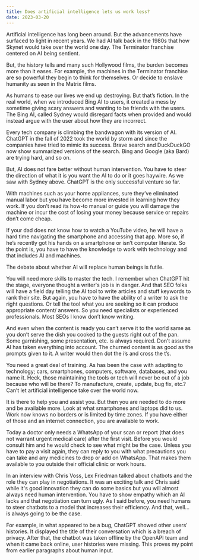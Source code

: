 ```yaml
---
title: Does artificial intelligence lets us work less?
date: 2023-03-20
---
```

Artificial intelligence has long been around. But the advancements have surfaced to light in recent years. We had AI talk back in the 1980s that how Skynet would take over the world one day. The Terminator franchise centered on AI being sentient.

But, the history tells and many such Hollywood films, the burden becomes more than it eases. For example, the machines in the Terminator franchise are so powerful they begin to think for themselves. Or decide to enslave humanity as seen in the Matrix films.

As humans to ease our lives we end up destroying. But that’s fiction. In the real world, when we introduced Bing AI to users, it created a mess by sometime giving scary answers and wanting to be friends with the users. The Bing AI, called Sydney would disregard facts when provided and would instead argue with the user about how they are incorrect.

Every tech company is climbing the bandwagon with its version of AI. ChatGPT in the fall of 2022 took the world by storm and since the companies have tried to mimic its success. Brave search and DuckDuckGO now show summarized versions of the search. Bing and Google (aka Bard) are trying hard, and so on. 

But, AI does not fare better without human intervention. You have to steer the direction of what it is you want the AI to do or it goes haywire. As we saw with Sydney above. ChatGPT is the only successful venture so far.

With machines such as your home appliances, sure they’ve eliminated manual labor but you have become more invested in learning how they work. If you don’t read its how-to manual or guide you will damage the machine or incur the cost of losing your money because service or repairs don’t come cheap.

If your dad does not know how to watch a YouTube video, he will have a hard time navigating the smartphone and accessing that app. More so, if he’s recently got his hands on a smartphone or isn’t computer literate. So the point is, you have to have the knowledge to work with technology and that includes AI and machines.

The debate about whether AI will replace human beings is futile.

You will need more skills to master the tech. I remember when ChatGPT hit the stage, everyone thought a writer's job is in danger. And that SEO folks will have a field day telling the AI tool to write articles and stuff keywords to rank their site. But again, you have to have the ability of a writer to ask the right questions. Or tell the tool what you are seeking so it can produce appropriate content/ answers. So you need specialists or experienced professionals. Most SEOs I know don’t know writing.

And even when the content is ready you can’t serve it to the world same as you don’t serve the dish you cooked to the guests right out of the pan. Some garnishing, some presentation, etc. is always required. Don’t assume AI has taken everything into account. The churned content is as good as the prompts given to it. A writer would then dot the i’s and cross the t’s.

You need a great deal of training. As has been the case with adapting to technology; cars, smartphones, computers, software, databases, and you name it. Heck, those maintaining the tools or tech will never be out of a job because who will be there? To manufacture, create, update, bug fix, etc.? Can’t let artificial intelligence take over the world now.

It is there to help you and assist you. But then you are needed to do more and be available more. Look at what smartphones and laptops did to us. Work now knows no borders or is limited by time zones. If you have either of those and an internet connection, you are available to work.

Today a doctor only needs a WhatsApp of your scan or report (that does not warrant urgent medical care) after the first visit. Before you would consult him and he would check to see what might be the case. Unless you have to pay a visit again, they can reply to you with what precautions you can take and any medicines to drop or add on WhatsApp. That makes them available to you outside their official clinic or work hours.

In an interview with Chris Voss, Lex Friedman talked about chatbots and the role they can play in negotiations. It was an exciting talk and Chris said while it's good innovation they can do some basics but you will almost always need human intervention. You have to show empathy which an AI lacks and that negotiation can turn ugly. As I said before, you need humans to steer chatbots to a model that increases their efficiency. And that, well... is always going to be the case.

For example, in what appeared to be a bug, ChatGPT showed other users' histories. It displayed the title of their conversation which is a breach of privacy. After that, the chatbot was taken offline by the OpenAPI team and when it came back online, user histories were missing. This proves my point from earlier paragraphs about human input.
